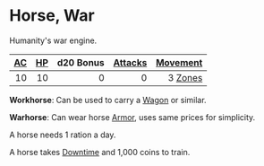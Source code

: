 # Horse, War

Humanity's war engine.

| [AC](../../../Player%20Characters/Derived%20Statistics/Armor%20Class.md) | [HP](../../../Player%20Characters/Derived%20Statistics/Hit%20Points.md) | d20 Bonus | [Attacks](../../../Game%20Procedures/Combat/Attack.md) |       [Movement](../../../Game%20Procedures/Combat/Movement.md) |
| -----------------------------------------------------------------------: | ----------------------------------------------------------------------: | --------: | -----------------------------------------------------: | --------------------------------------------------------------: |
|                                                                       10 |                                                                      10 |         0 |                                                      0 | 3 [Zones](../../../Game%20Procedures/Core%20Procedures/Zone.md) |

**Workhorse**: Can be used to carry a [Wagon](../250%20Coins/Wagon.md) or similar.

**Warhorse**: Can wear horse [Armor](../../Armor/Armor.md), uses same prices for simplicity.

A horse needs 1 ration a day.

A horse takes [Downtime](../../../Game%20Procedures/Exploration/Downtime.md) and 1,000 coins to train.
